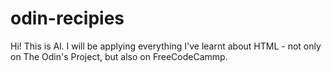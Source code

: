 # odin-recipies
Hi! This is Al. I will be applying everything I've learnt about HTML - not only on The Odin's Project, but also on FreeCodeCammp.